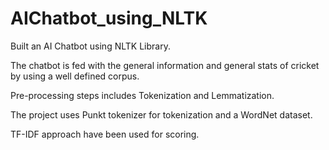 # AIChatbot_using_NLTK

Built an AI Chatbot using NLTK Library.

The chatbot is fed with the general information and general stats of cricket by using a well defined corpus.

Pre-processing steps includes Tokenization and Lemmatization.

The project uses Punkt tokenizer for tokenization and a WordNet dataset.

TF-IDF approach have been used for scoring.
